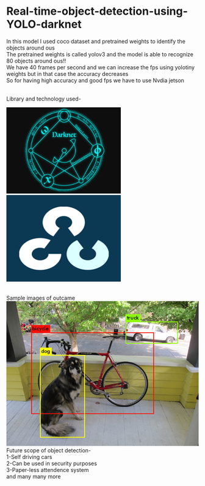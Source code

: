 # Real-time-object-detection-using-YOLO-darknet
In this model I used coco dataset and pretrained weights to identify the objects around ous<br>
The pretrained weights is called yolov3 and the model is able to recognize 80 objects around ous!!<br>
We have 40 frames per second and we can increase the fps using yolotiny weights but in that case the accuracy decreases<br>
So for having high accuracy and good fps we have to use Nvdia jetson 

<br>Library and technology used-<br>
<p>
  <img src="/darknet-1.png" height=226 width=300>
  <img src="/images.png" height=226 width=300>
</p>
   <br>
   Sample images of outcame
   <img src="/predictions-1.jpg">
    
   <br>
   Future scope of object detection-<br>
   1-Self driving cars<br>
   2-Can be used in security purposes<br>
   3-Paper-less attendence system<br> and many many more
